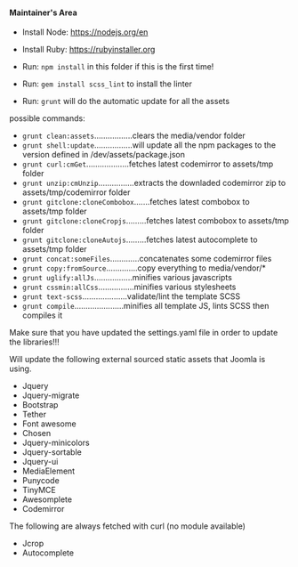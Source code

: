 #### Maintainer's Area

- Install Node:  https://nodejs.org/en
- Install Ruby:  https://rubyinstaller.org
- Run: `npm install` in this folder if this is the first time!
- Run: `gem install scss_lint` to install the linter

- Run: `grunt` will do the automatic update for all the assets

possible commands:

- `grunt clean:assets`.................clears the media/vendor folder
- `grunt shell:update`.................will update all the npm packages to the version defined in /dev/assets/package.json
- `grunt curl:cmGet`...................fetches latest codemirror to assets/tmp folder
- `grunt unzip:cmUnzip`................extracts the downladed codemirror zip to assets/tmp/codemirror folder
- `grunt gitclone:cloneCombobox`.......fetches latest combobox to assets/tmp folder
- `grunt gitclone:cloneCropjs`.........fetches latest combobox to assets/tmp folder
- `grunt gitclone:cloneAutojs`.........fetches latest autocomplete to assets/tmp folder
- `grunt concat:someFiles`.............concatenates some codemirror files
- `grunt copy:fromSource`..............copy everything to media/vendor/*
- `grunt uglify:allJs`.................minifies various javascripts
- `grunt cssmin:allCss`................minifies various stylesheets
- `grunt text-scss`....................validate/lint the template SCSS
- `grunt compile`......................minifies all template JS, lints SCSS then compiles it

Make sure that you have updated the settings.yaml file in order to update the libraries!!!

Will update the following external sourced static assets that Joomla is using.

- Jquery
- Jquery-migrate
- Bootstrap
- Tether
- Font awesome
- Chosen
- Jquery-minicolors
- Jquery-sortable
- Jquery-ui
- MediaElement
- Punycode
- TinyMCE
- Awesomplete
- Codemirror

The following are always fetched with curl (no module available)

- Jcrop
- Autocomplete
